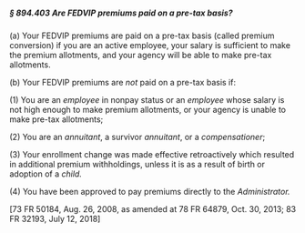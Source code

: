 ##### § 894.403 Are FEDVIP premiums paid on a pre-tax basis? #####

(a) Your FEDVIP premiums are paid on a pre-tax basis (called premium conversion) if you are an active employee, your salary is sufficient to make the premium allotments, and your agency will be able to make pre-tax allotments.

(b) Your FEDVIP premiums are *not* paid on a pre-tax basis if:

(1) You are an *employee* in nonpay status or an *employee* whose salary is not high enough to make premium allotments, or your agency is unable to make pre-tax allotments;

(2) You are an *annuitant*, a survivor *annuitant*, or a *compensationer*;

(3) Your enrollment change was made effective retroactively which resulted in additional premium withholdings, unless it is as a result of birth or adoption of a *child.*

(4) You have been approved to pay premiums directly to the *Administrator.*

[73 FR 50184, Aug. 26, 2008, as amended at 78 FR 64879, Oct. 30, 2013; 83 FR 32193, July 12, 2018]